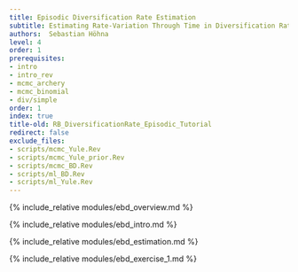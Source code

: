 ```yaml
---
title: Episodic Diversification Rate Estimation
subtitle: Estimating Rate-Variation Through Time in Diversification Rates
authors:  Sebastian Höhna
level: 4
order: 1
prerequisites:
- intro
- intro_rev
- mcmc_archery
- mcmc_binomial
- div/simple
order: 1
index: true
title-old: RB_DiversificationRate_Episodic_Tutorial
redirect: false
exclude_files:
- scripts/mcmc_Yule.Rev
- scripts/mcmc_Yule_prior.Rev
- scripts/mcmc_BD.Rev
- scripts/ml_BD.Rev
- scripts/ml_Yule.Rev
---
```


{% include_relative modules/ebd_overview.md %}

{% include_relative modules/ebd_intro.md %}


{% include_relative modules/ebd_estimation.md %}

{% include_relative modules/ebd_exercise_1.md %}
